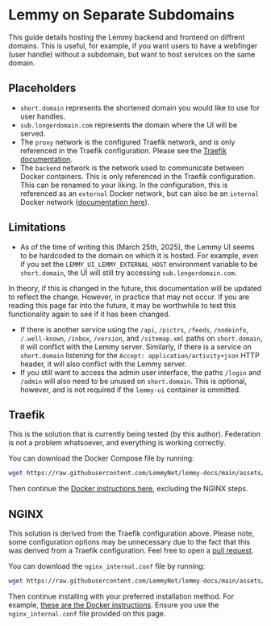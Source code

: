 # Lemmy on Separate Subdomains

This guide details hosting the Lemmy backend and frontend on diffrent domains. This is useful, for example, if you want users to have a webfinger (user handle) without a subdomain, but want to host services on the same domain.

## Placeholders
- `short.domain` represents the shortened domain you would like to use for user handles.
- `sub.longerdomain.com` represents the domain where the UI will be served.
- The `proxy` network is the configured Traefik network, and is only referenced in the Traefik configuration. Please see the [Traefik documentation](https://doc.traefik.io/traefik/providers/docker/#network).
- The `backend` network is the network used to communicate between Docker containers. This is only referenced in the Traefik configuration. This can be renamed to your liking. In the configuration, this is referenced as an `external` Docker network, but can also be an `internal` Docker network ([documentation here](https://docs.docker.com/compose/how-tos/networking/#use-a-pre-existing-network)).

## Limitations
- As of the time of writing this (March 25th, 2025), the Lemmy UI seems to be hardcoded to the domain on which it is hosted. For example, even if you set the `LEMMY_UI_LEMMY_EXTERNAL_HOST` environment variable to be `short.domain`, the UI will still try accessing `sub.longerdomain.com`.

In theory, if this is changed in the future, this documentation will be updated to reflect the change. However, in practice that may not occur. If you are reading this page far into the future, it may be worthwhile to test this functionality again to see if it has been changed.

- If there is another service using the `/api`, `/pictrs`, `/feeds`, `/nodeinfo`, `/.well-known`, `/inbox`, `/version`, and `/sitemap.xml` paths on `short.domain`, it will conflict with the Lemmy server. Similarly, if there is a service on `short.domain` listening for the `Accept: application/activity+json` HTTP header, it will also conflict with the Lemmy server.
- If you still want to access the admin user interface, the paths `/login` and `/admin` will also need to be unused on `short.domain`. This is optional, however, and is not required if the `lemmy-ui` container is ommitted.

## Traefik
This is the solution that is currently being tested (by this author). Federation is not a problem whatsoever, and everything is working correctly.

You can download the Docker Compose file by running:
```sh
wget https://raw.githubusercontent.com/LemmyNet/lemmy-docs/main/assets/separate_subdomains/traefik/compose.yml
```

Then continue the [Docker instructions here](https://join-lemmy.org/docs/administration/install_docker.html), excluding the NGINX steps.

## NGINX

This solution is derived from the Traefik configuration above. Please note, some configuration options may be unnecessary due to the fact that this was derived from a Traefik configuration. Feel free to open a [pull request](https://github.com/LemmyNet/lemmy-docs).

You can download the `nginx_internal.conf` file by running:
```sh
wget https://raw.githubusercontent.com/LemmyNet/lemmy-docs/main/assets/separate_subdomains/nginx/nginx_internal.conf
```

Then continue installing with your preferred installation method. For example, [these are the Docker instructions](https://join-lemmy.org/docs/administration/install_docker.html). Ensure you use the `nginx_internal.conf` file provided on this page.
